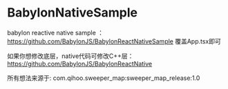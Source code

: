 # BabylonNativeSample
babylon reactive native sample ：https://github.com/BabylonJS/BabylonReactNativeSample 覆盖App.tsx即可

如果你想修改底层，native代码可修改C++层：
https://github.com/BabylonJS/BabylonReactNative

所有想法来源于:  com.qihoo.sweeper_map:sweeper_map_release:1.0
